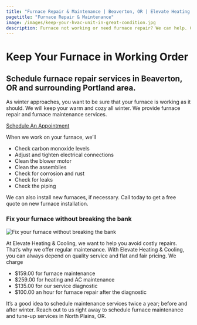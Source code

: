 ```yaml
---
title: "Furnace Repair & Maintenance | Beaverton, OR | Elevate Heating & Cooling, LLC"
pagetitle: "Furnace Repair & Maintenance"
image: /images/keep-your-hvac-unit-in-great-condition.jpg
description: Furnace not working or need furnace repair? We can help. Call Elevate Heating & Cooling now to schedule an appointment.
---
```


# Keep Your Furnace in Working Order

## Schedule furnace repair services in Beaverton, OR and surrounding Portland area.

As winter approaches, you want to be sure that your furnace is working as it should. We will keep your warm and cozy all winter. We provide furnace repair and furnace maintenance services.

<a class="btn btn-red" target="_blank" href="https://housecallpro.com/book/Elevate-Heating--Cooling-LLC/e1e426477d584e32882ba7ac2043954d?attribution=Book%20Now">
    Schedule An Appointment
</a>

When we work on your furnace, we’ll

- Check carbon monoxide levels
- Adjust and tighten electrical connections
- Clean the blower motor
- Clean the assemblies
- Check for corrosion and rust
- Check for leaks
- Check the piping

We can also install new furnaces, if necessary. Call today to get a free quote on new furnace installation.

### Fix your furnace without breaking the bank

![Fix your furnace without breaking the bank](/images/fix-your-furnace-without-breaking-the-bank.jpg)

At Elevate Heating & Cooling, we want to help you avoid costly repairs. That’s why we offer regular maintenance. With Elevate Heating & Cooling, you can always depend on quality service and flat and fair pricing. We charge

- $159.00 for furnace maintenance
- $259.00 for heating and AC maintenance
- $135.00 for our service diagnostic
- $100.00 an hour for furnace repair after the diagnostic

It’s a good idea to schedule maintenance services twice a year; before and after winter. Reach out to us right away to schedule furnace maintenance and tune-up services in North Plains, OR. 